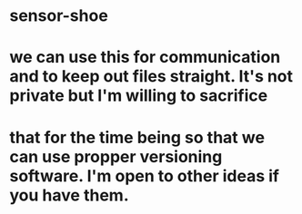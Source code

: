 # sensor-shoe
# we can use this for communication and to keep out files straight.  It's not private but I'm willing to sacrifice
# that for the time being so that we can use propper versioning software.  I'm open to other ideas if you have them.  
